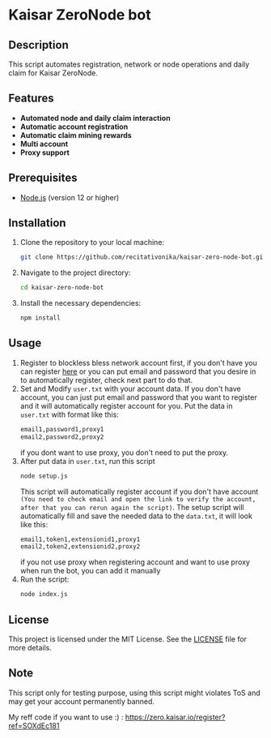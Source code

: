 # Kaisar ZeroNode bot

## Description
This script automates registration, network or node operations and daily claim for Kaisar ZeroNode.

## Features
- **Automated node and daily claim interaction**
- **Automatic account registration**
- **Automatic claim mining rewards**
- **Multi account**
- **Proxy support**

## Prerequisites
- [Node.js](https://nodejs.org/) (version 12 or higher)

## Installation

1. Clone the repository to your local machine:
   ```bash
   git clone https://github.com/recitativonika/kaisar-zero-node-bot.git
   ```
2. Navigate to the project directory:
   ```bash
   cd kaisar-zero-node-bot
   ```
4. Install the necessary dependencies:
   ```bash
   npm install
   ```

## Usage
1. Register to blockless bless network account first, if you don't have you can register [here](https://zero.kaisar.io/register?ref=SOXdEc181) or you can put email and password that you desire in to automatically register, check next part to do that. 
2. Set and Modify `user.txt` with your account data. If you don't have account, you can just put email and password that you want to register and it will automatically register account for you. Put the data in `user.txt` with format like this:
	```bash
	email1,password1,proxy1
	email2,password2,proxy2
	```
	if you dont want to use proxy, you don't need to put the proxy.
3. After put data in `user.txt`, run this script
    ```bash
    node setup.js
    ```
    This script will automatically register account if you don't have account `(You need to check email and open the link to verify the account, after that you can rerun again the script)`. The setup script will automatically fill and save the needed data to the `data.txt`, it will look like this:
    ```bash
    email1,token1,extensionid1,proxy1
    email2,token2,extensionid2,proxy2
    ```
    if you not use proxy when registering account and want to use proxy when run the bot, you can add it manually
4. Run the script:
	```bash
	node index.js
	```

## License
This project is licensed under the MIT License. See the [LICENSE](LICENSE) file for more details.

## Note
This script only for testing purpose, using this script might violates ToS and may get your account permanently banned.

My reff code if you want to use :) : 
https://zero.kaisar.io/register?ref=SOXdEc181
